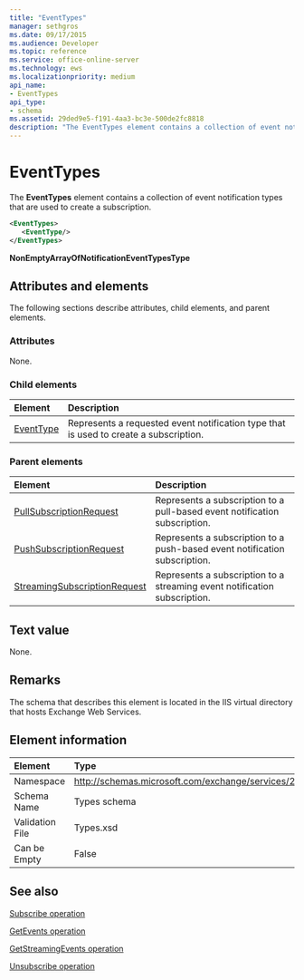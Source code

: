 ```yaml
---
title: "EventTypes"
manager: sethgros
ms.date: 09/17/2015
ms.audience: Developer
ms.topic: reference
ms.service: office-online-server
ms.technology: ews
ms.localizationpriority: medium
api_name:
- EventTypes
api_type:
- schema
ms.assetid: 29ded9e5-f191-4aa3-bc3e-500de2fc8818
description: "The EventTypes element contains a collection of event notification types that are used to create a subscription."
---
```


# EventTypes

The **EventTypes** element contains a collection of event notification types that are used to create a subscription. 
  
```xml
<EventTypes>
   <EventType/>
</EventTypes>
```

 **NonEmptyArrayOfNotificationEventTypesType**
## Attributes and elements

The following sections describe attributes, child elements, and parent elements.
  
### Attributes

None.
  
### Child elements

|**Element**|**Description**|
|:-----|:-----|
|[EventType](eventtype.md) <br/> |Represents a requested event notification type that is used to create a subscription.  <br/> |
   
### Parent elements

|**Element**|**Description**|
|:-----|:-----|
|[PullSubscriptionRequest](pullsubscriptionrequest.md) <br/> |Represents a subscription to a pull-based event notification subscription.  <br/> |
|[PushSubscriptionRequest](pushsubscriptionrequest.md) <br/> |Represents a subscription to a push-based event notification subscription.  <br/> |
|[StreamingSubscriptionRequest](streamingsubscriptionrequest.md) <br/> |Represents a subscription to a streaming event notification subscription.  <br/> |
   
## Text value

None.
  
## Remarks

The schema that describes this element is located in the IIS virtual directory that hosts Exchange Web Services.
  
## Element information

|Element|Type|
|:-----|:-----|
|Namespace  <br/> |http://schemas.microsoft.com/exchange/services/2006/types  <br/> |
|Schema Name  <br/> |Types schema  <br/> |
|Validation File  <br/> |Types.xsd  <br/> |
|Can be Empty  <br/> |False  <br/> |
   
## See also



[Subscribe operation](subscribe-operation.md)
  
[GetEvents operation](getevents-operation.md)
  
[GetStreamingEvents operation](getstreamingevents-operation.md)
  
[Unsubscribe operation](unsubscribe-operation.md)

